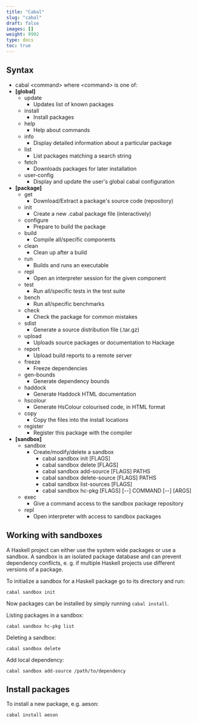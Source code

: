 ```yaml
---
title: "Cabal"
slug: "cabal"
draft: false
images: []
weight: 9992
type: docs
toc: true
---
```


## Syntax
- cabal \<command> where \<command> is one of:
- **[global]**
  - update
    - Updates list of known packages
  - install
    - Install packages
  - help
    - Help about commands
  - info
    - Display detailed information about a particular package
  - list
    - List packages matching a search string
  - fetch
    - Downloads packages for later installation
  - user-config
    - Display and update the user's global cabal configuration
- **[package]**
  - get
    - Download/Extract a package's source code (repository)
  - init
    - Create a new .cabal package file (interactively)
  - configure
    - Prepare to build the package
  - build
    - Compile all/specific components
  - clean
    - Clean up after a build
  - run
    - Builds and runs an executable
  - repl
    - Open an interpreter session for the given component
  - test
    - Run all/specific tests in the test suite
  - bench
    - Run all/specific benchmarks
  - check
    - Check the package for common mistakes
  - sdist
    - Generate a source distribution file (.tar.gz)
  - upload
    - Uploads source packages or documentation to Hackage
  - report
    - Upload build reports to a remote server
  - freeze
    - Freeze dependencies
  - gen-bounds
    - Generate dependency bounds
  - haddock
    - Generate Haddock HTML documentation
  - hscolour
    - Generate HsColour colourised code, in HTML format
  - copy
    - Copy the files into the install locations
  - register
    - Register this package with the compiler
- **[sandbox]**
  - sandbox
    - Create/modify/delete a sandbox
      - cabal sandbox init          [FLAGS]
      - cabal sandbox delete        [FLAGS]
      - cabal sandbox add-source    [FLAGS] PATHS
      - cabal sandbox delete-source [FLAGS] PATHS
      - cabal sandbox list-sources  [FLAGS]
      - cabal sandbox hc-pkg        [FLAGS] [--] COMMAND [--] [ARGS]
  - exec
    - Give a command access to the sandbox package repository
  - repl
    - Open interpreter with access to sandbox packages

## Working with sandboxes
A Haskell project can either use the system wide packages or use a sandbox. A sandbox is an isolated package database and can prevent dependency conflicts, e. g. if multiple Haskell projects use different versions of a package.

To initialize a sandbox for a Haskell package go to its directory and run:

    cabal sandbox init

Now packages can be installed by simply running `cabal install`.

Listing packages in a sandbox:

    cabal sandbox hc-pkg list

Deleting a sandbox:

    cabal sandbox delete

Add local dependency:

    cabal sandbox add-source /path/to/dependency

## Install packages
To install a new package, e.g. aeson:

    cabal install aeson

